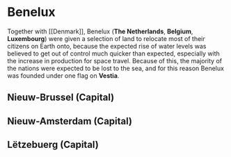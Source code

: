 # Benelux
Together with [[Denmark]], Benelux (**The Netherlands**, **Belgium**, **Luxembourg**) were given a selection of land to relocate most of their citizens on Earth onto, because the expected rise of water levels was believed to get out of control much quicker than expected, especially with the increase in production for space travel. Because of this, the majority of the nations were expected to be lost to the sea, and for this reason Benelux was founded under one flag on **Vestia**.
## Nieuw-Brussel (Capital)
## Nieuw-Amsterdam (Capital)
## Lëtzebuerg (Capital)